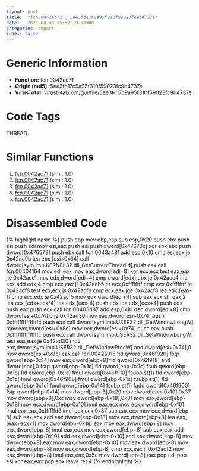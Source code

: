 ```yaml
---
layout: post
title:  "fcn.0042ac71 @ 5ee3fd17c9a95f310f59023fc9b4737e"
date:   2021-08-30 15:52:19 +0300
categories: report
index: false
---
```


# Generic Information
- **Function:** fcn.0042ac71
- **Origin (md5):** 5ee3fd17c9a95f310f59023fc9b4737e
- **VirusTotal:** [virustotal.com/gui/file/5ee3fd17c9a95f310f59023fc9b4737e][virustotal_ref]

# Code Tags
<span class="tag" id="THREAD">THREAD</span>


# Similar Functions

1. [fcn.0042ac71][similar_1_ref] (sim.: 1.0)
2. [fcn.0042ac71][similar_2_ref] (sim.: 1.0)
3. [fcn.0042ac71][similar_3_ref] (sim.: 1.0)
4. [fcn.0042ac71][similar_4_ref] (sim.: 1.0)
5. [fcn.0042ac71][similar_5_ref] (sim.: 1.0)


# Disassembled Code

{% highlight nasm %}
push ebp
mov ebp,esp
sub esp,0x20
push ebx
push esi
push edi
mov esi,eax
push esi
push dword[0x47673c]
xor ebx,ebx
push dword[0x476578]
push ebx
call fcn.0043a48f
add esp,0x10
cmp esi,ebx
je 0x42ac9b
lea ebx,[esi+0x64]
call dword[sym.imp.KERNEL32.dll_GetCurrentThreadId]
push eax
call fcn.00404164
mov edi,eax
mov eax,dword[edi+8]
xor ecx,ecx
test eax,eax
jle 0x42acc1
mov edx,dword[edi+4]
cmp dword[edx],ebx
je 0x42acc4
inc ecx
add edx,4
cmp ecx,eax
jl 0x42acb5
or ecx,0xffffffff
cmp ecx,0xffffffff
je 0x42acf8
test ecx,ecx
js 0x42acf8
cmp ecx,eax
jge 0x42acf8
lea edx,[eax-1]
cmp ecx,edx
je 0x42acf5
mov edx,dword[edi+4]
sub eax,ecx
shl eax,2
lea ecx,[edx+ecx*4]
lea edx,[eax-4]
push edx
lea edx,[ecx+4]
push edx
push eax
push ecx
call fcn.00403d87
add esp,0x10
dec dword[edi+8]
cmp dword[esi+0x74],0
je 0x42ad30
mov eax,dword[esi+0x74]
push 0xfffffffffffffffc
push eax
call dword[sym.imp.USER32.dll_GetWindowLongW]
mov eax,dword[esi+0x8c]
mov ecx,dword[esi+0x74]
push eax
push 0xfffffffffffffffc
push ecx
call dword[sym.imp.USER32.dll_SetWindowLongW]
test eax,eax
je 0x42ad30
mov eax,dword[sym.imp.USER32.dll_DefWindowProcW]
and dword[esi+0x74],0
mov dword[esi+0x8c],eax
call fcn.0042a915
fld qword[0x46f920]
fstp qword[ebp-0x14]
mov eax,dword[ebp+8]
fld qword[0x46f918]
and dword[eax],0
fstp qword[ebp-0x1c]
fld qword[ebp-0x1c]
fsub qword[ebp-0x1c]
fld qword[ebp-0x1c]
fmul qword[0x46f910]
fsubp st(1)
fld qword[ebp-0x1c]
fmul qword[0x46f908]
fmul qword[ebp-0x1c]
fsubp st(1)
fld qword[ebp-0x1c]
fmul qword[ebp-0x14]
fsubp st(1)
fadd qword[0x46f900]
fstp qword[ebp-0x14]
mov dword[ebp-8],0x29
mov dword[ebp-0x10],0x37
mov dword[ebp+8],0xc
mov dword[ebp-0x18],0x31
mov eax,dword[ebp-0x18]
mov ecx,dword[ebp-0x10]
imul eax,ecx
mov ecx,dword[ebp-0x10]
imul eax,eax,0xffffffd3
imul ecx,ecx,0x37
sub eax,ecx
mov ecx,dword[ebp-8]
sub eax,ecx
add eax,dword[ebp-0x18]
mov ecx,dword[ebp+8]
lea eax,[eax+ecx+1]
mov dword[ebp-0x18],eax
mov eax,dword[ebp+8]
mov ecx,dword[ebp-8]
imul eax,ecx
mov ecx,dword[ebp+8]
sub eax,ecx
add eax,dword[ebp-0x10]
add eax,dword[ebp-0x10]
add eax,dword[ebp-8]
mov dword[ebp+8],eax
mov eax,dword[ebp-0x10]
mov eax,dword[ebp-8]
mov eax,dword[ebp+8]
mov ecx,dword[ebp-8]
cmp ecx,eax
jl 0x42adf2
mov eax,dword[ebp+8]
imul eax,eax,0x5e
mov dword[ebp-8],eax
pop edi
pop esi
xor eax,eax
pop ebx
leave
ret 4
{% endhighlight %}


[similar_1_ref]: /report/fcn.0042ac71@44a756939733df3681808b122b91651f
[similar_2_ref]: /report/fcn.0042ac71@3aa98225e51cbcae2d334c8b6b4ed9fd
[similar_3_ref]: /report/fcn.0042ac71@bed9ebae5dcb4fc234ee0bdf6551cea7
[similar_4_ref]: /report/fcn.0042ac71@146b14fc12cf789043a79d4f548a23bf
[similar_5_ref]: /report/fcn.0042ac71@b8b9cf6862b0d68d10750002e5baaf97
[virustotal_ref]: https://www.virustotal.com/gui/file/5ee3fd17c9a95f310f59023fc9b4737e